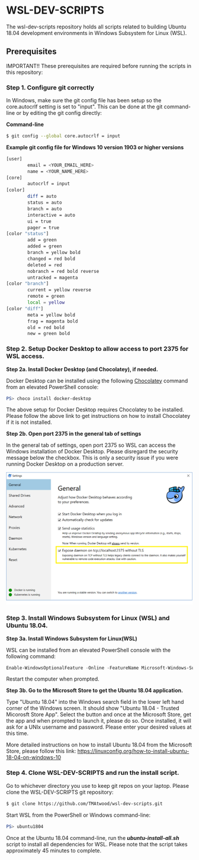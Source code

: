 # WSL-DEV-SCRIPTS

The wsl-dev-scripts repository holds all scripts related to building Ubuntu 18.04 development environments in Windows Subsystem for Linux (WSL).

## Prerequisites

IMPORTANT!!  These prerequisites are required before running the scripts in this repository:

### Step 1.  Configure git correctly
In Windows, make sure the git config file has been setup so the core.autocrlf setting is set to "input".  This can be done at the git command-line or by editing the git config directly:

**Command-line**

```bash
$ git config --global core.autocrlf = input
```

**Example git config file for Windows 10 version 1903 or higher versions**

```bash
[user]
        email = <YOUR_EMAIL_HERE>
        name = <YOUR_NAME_HERE>
[core]
        autocrlf = input
[color]
        diff = auto
        status = auto
        branch = auto
        interactive = auto
        ui = true
        pager = true
[color "status"]
        add = green
        added = green
        branch = yellow bold
        changed = red bold
        deleted = red
        nobranch = red bold reverse
        untracked = magenta
[color "branch"]
        current = yellow reverse
        remote = green
        local = yellow
[color "diff"]
        meta = yellow bold
        frag = magenta bold
        old = red bold
        new = green bold
```

### Step 2.  Setup Docker Desktop to allow access to port 2375 for WSL access.

**Step 2a.  Install Docker Desktop (and Chocolatey), if needed.**

Docker Desktop can be installed using the following [Chocolatey](https://chocolatey.org) command from an elevated PowerShell console:

```PowerShell
PS> choco install docker-desktop
```

The above setup for Docker Desktop requires Chocolatey to be installed.  Please follow the above link to get instructions on how to install Chocolatey if it is not installed.

**Step 2b.  Open port 2375 in the general tab of settings**

In the general tab of settings, open port 2375 so WSL can access the Windows installation of Docker Desktop.  Please disregard the security message below the checkbox.  This is only a security issue if you were running Docker Desktop on a production server.

![DockerPort2375](DockerPort2375.png)

### Step 3.  Install Windows Subsystem for Linux (WSL) and Ubuntu 18.04.

**Step 3a.  Install Windows Subsystem for Linux(WSL)**

WSL can be installed from an elevated PowerShell console with the following command:

```PowerShell
Enable-WindowsOptionalFeature -Online -FeatureName Microsoft-Windows-Subsystem-Linux
```

Restart the computer when prompted.

**Step 3b.  Go to the Microsoft Store to get the Ubuntu 18.04 application.**

Type "Ubuntu 18.04" into the Windows search field in the lower left hand corner of the Windows screen.  It should show "Ubuntu 18.04 - Trusted Micorosft Store App".  Select the button and once at the Microsoft Store, get the app and when prompted to launch it, please do so.  Once installed, it will ask for a UNIx username and password.  Please enter your desired values at this time.

More detailed instructions on how to install Ubuntu 18.04 from the Microsoft Store, please follow this link: https://linuxconfig.org/how-to-install-ubuntu-18-04-on-windows-10

### Step 4.  Clone WSL-DEV-SCRIPTS and run the install script. ###

Go to whichever directory you use to keep git repos on your laptop.  Please clone the WSL-DEV-SCRIPTS git repository:

```bash
$ git clone https://github.com/TMAtwood/wsl-dev-scripts.git
```

Start WSL from the PowerShell or Windows command-line:

```PowerShell
PS> ubuntu1804
```

Once at the Ubuntu 18.04 command-line, run the  ***ubuntu-install-all.sh*** script to install all dependencies for WSL.  Please note that the script takes approximately 45 minutes to complete.